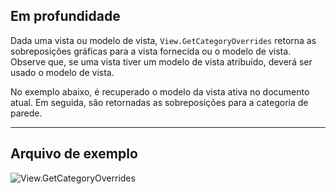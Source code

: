 ## Em profundidade
Dada uma vista ou modelo de vista, `View.GetCategoryOverrides` retorna as sobreposições gráficas para a vista fornecida ou o modelo de vista. Observe que, se uma vista tiver um modelo de vista atribuído, deverá ser usado o modelo de vista.

No exemplo abaixo, é recuperado o modelo da vista ativa no documento atual. Em seguida, são retornadas as sobreposições para a categoria de parede.
___
## Arquivo de exemplo

![View.GetCategoryOverrides](./Revit.Elements.Views.View.GetCategoryOverrides_img.jpg)
